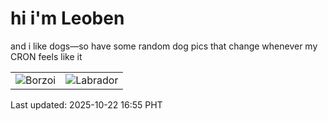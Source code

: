 # hi i'm Leoben

and i like dogs—so have some random dog pics that change whenever my CRON feels like it

|  |  |
|--------|----------|
| ![Borzoi](https://random-dog-vercel.vercel.app/api/random-borzoi?v=1761123326) | ![Labrador](https://random-dog-vercel.vercel.app/api/random-labrador?v=1761123326) |

Last updated: 2025-10-22 16:55 PHT
